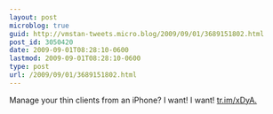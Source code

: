 ```yaml
---
layout: post
microblog: true
guid: http://vmstan-tweets.micro.blog/2009/09/01/3689151802.html
post_id: 3050420
date: 2009-09-01T08:28:10-0600
lastmod: 2009-09-01T08:28:10-0600
type: post
url: /2009/09/01/3689151802.html
---
```

Manage your thin clients from an iPhone? I want! I want! [tr.im/xDyA.](http://tr.im/xDyA.)
